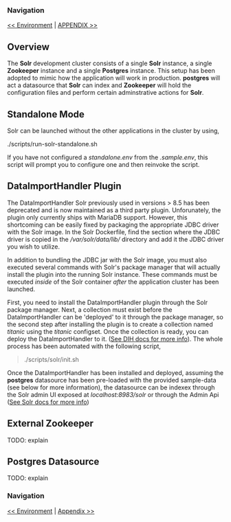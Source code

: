 ### Navigation 
[<< Environment](ENVIRONMENT.md) | [APPENDIX >>](APPENDIX.md)

## Overview

The <b>Solr</b> development cluster consists of a single <b>Solr</b> instance, a single <b>Zookeeper</b> instance and a single <b>Postgres</b> instance. This setup has been adopted to mimic how the application will work in production. <b>postgres</b> will act a datasource that <b>Solr</b> can index and <b>Zookeeper</b> will hold the configuration files and perform certain adminstrative actions for <b>Solr</b>.

## Standalone Mode

Solr can be launched without the other applications in the cluster by using,

./scripts/run-solr-standalone.sh

If you have not configured a <i>standalone.env</i> from the <i>.sample.env</i>, this script will prompt you to configure one and then reinvoke the script.

## DataImportHandler Plugin

The DataImportHandler Solr previously used in versions > 8.5 has been deprecated and is now maintained as a third party plugin. Unforunately, the plugin only currently ships with MariaDB support. However, this shortcoming can be easily fixed by packaging the appropriate JDBC driver with the Solr image. In the Solr Dockerfile, find the section where the JDBC driver is copied in the <i>/var/solr/data/lib/</i> directory and add it the JDBC driver you wish to utilize.

In addition to bundling the JDBC jar with the Solr image, you must also executed several commands with Solr's package manager that will actually install the plugin into the running Solr instance. These commands must be executed <i>inside</i> of the Solr container <i>after</i> the application cluster has been launched.

First, you need to install the DataImportHandler plugin through the Solr package manager. Next, a collection must exist before the DataImportHandler can be 'deployed' to it through the package manager, so the second step after installing the plugin is to create a collection named <i>titanic</i> using the <i>titanic</i> configset. Once the collection is ready, you can deploy the DataImportHandler to it. ([See DIH docs for more info](https://github.com/rohitbemax/dataimporthandler)). The whole process has been automated with the following script,

> ./scripts/solr/init.sh

Once the DataImportHandler has been installed and deployed, assuming the <b>postgres</b> datasource has been pre-loaded with the provided sample-data (see below for more information), the datasource can be indexex through the Solr admin UI exposed at <i>localhost:8983/solr</i> or through the Admin Api ([See Solr docs for more info](https://lucene.apache.org/solr/guide/6_6/coreadmin-api.html)) 

## External Zookeeper

TODO: explain

## Postgres Datasource

TODO: explain

### Navigation 
[<< Environment](ENVIRONMENT.md) | [Appendix >>](APPENDIX.md)